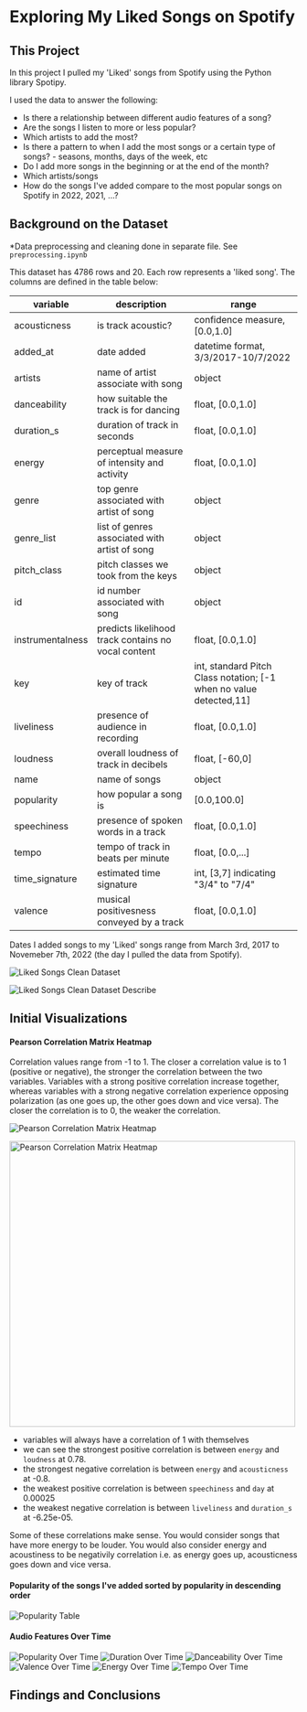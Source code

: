 # Exploring My Liked Songs on Spotify

## This Project

In this project I pulled my 'Liked' songs from Spotify using the Python library Spotipy. 

I used the data to answer the following:
- Is there a relationship between different audio features of a song?
- Are the songs I listen to more or less popular?
- Which artists to add the most?
- Is there a pattern to when I add the most songs or a certain type of songs? - seasons, months, days of the week, etc
- Do I add more songs in the beginning or at the end of the month?
- Which artists/songs 
- How do the songs I've added compare to the most popular songs on Spotify in 2022, 2021, ...?

## Background on the Dataset

*Data preprocessing and cleaning done in separate file. See `preprocessing.ipynb`

This dataset has 4786 rows and 20. Each row represents a 'liked song'. The columns are defined in the table below:   

| variable | description | range |  
| --- | --- | --- |
| acousticness | is track acoustic? | confidence measure, [0.0,1.0] |
| added_at | date added | datetime format, 3/3/2017-10/7/2022|   
| artists | name of artist associate with song | object |   
| danceability | how suitable the track is for dancing | float, [0.0,1.0] |
| duration_s | duration of track in seconds | float, [0.0,1.0] |
| energy | perceptual measure of intensity and activity | float, [0.0,1.0] |
| genre | top genre associated with artist of song | object |
| genre_list | list of genres associated with artist of song | object |
| pitch_class | pitch classes we took from the keys | object |
| id | id number associated with song | object |
| instrumentalness | predicts likelihood track contains no vocal content | float, [0.0,1.0] |
| key | key of track | int, standard Pitch Class notation; [-1 when no value detected,11] |
| liveliness | presence of audience in recording | float, [0.0,1.0] |
| loudness | overall loudness of track in decibels | float, [-60,0] |
| name | name of songs | object |
| popularity | how popular a song is | [0.0,100.0] |
| speechiness | presence of spoken words in a track | float, [0.0,1.0] |
| tempo | tempo of track in beats per minute | float, [0.0,...] |
| time_signature | estimated time signature | int, [3,7] indicating "3/4" to "7/4"|
| valence | musical positivesness conveyed by a track | float, [0.0,1.0] |  

Dates I added songs to my 'Liked' songs range from March 3rd, 2017 to Novemeber 7th, 2022 (the day I pulled the data from Spotify).  

![Liked Songs Clean Dataset](/images/liked_songs_clean.png) 


![Liked Songs Clean Dataset Describe](/images/liked_songs_clean_describe.png)

## Initial Visualizations

#### Pearson Correlation Matrix Heatmap

Correlation values range from -1 to 1. The closer a correlation value is to 1 (positive or negative), the stronger the correlation between the two variables. Variables with a strong positive correlation increase together, whereas variables with a strong negative correlation experience opposing polarization (as one goes up, the other goes down and vice versa). The closer the correlation is to 0, the weaker the correlation. 

![Pearson Correlation Matrix Heatmap](/images/heatmap.png)

<img src="/images/heatmap.png" alt="Pearson Correlation Matrix Heatmap" width="500"/>

- variables will always have a correlation of 1 with themselves
- we can see the strongest positive correlation is between `energy` and `loudness` at 0.78. 
- the strongest negative correlation is between `energy` and `acousticness` at -0.8.
- the weakest positive correlation is between `speechiness` and `day` at 0.00025
- the weakest negative correlation is between `liveliness` and `duration_s` at -6.25e-05.

Some of these correlations make sense. You would consider songs that have more energy to be louder. You would also consider energy and acoustiness to be negativily correlation i.e. as energy goes up, acousticness goes down and vice versa.

#### Popularity of the songs I've added sorted by popularity in descending order 

![Popularity Table](/images/popularity.png)

#### Audio Features Over Time

![Popularity Over Time](/images/popularity_time.png)
![Duration Over Time](/images/duration_time.png)
![Danceability Over Time](/images/danceability_time.png)
![Valence Over Time](/images/valence_time.png)
![Energy Over Time](/images/energy_time.png)
![Tempo Over Time](/images/tempo_time.png)

## Findings and Conclusions
